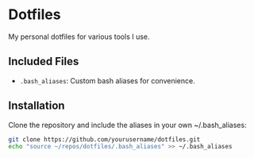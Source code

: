 # Dotfiles

My personal dotfiles for various tools I use.

## Included Files

- `.bash_aliases`: Custom bash aliases for convenience.

## Installation

Clone the repository and include the aliases in your own ~/.bash_aliases:

```bash
git clone https://github.com/yourusername/dotfiles.git
echo "source ~/repos/dotfiles/.bash_aliases" >> ~/.bash_aliases
```
